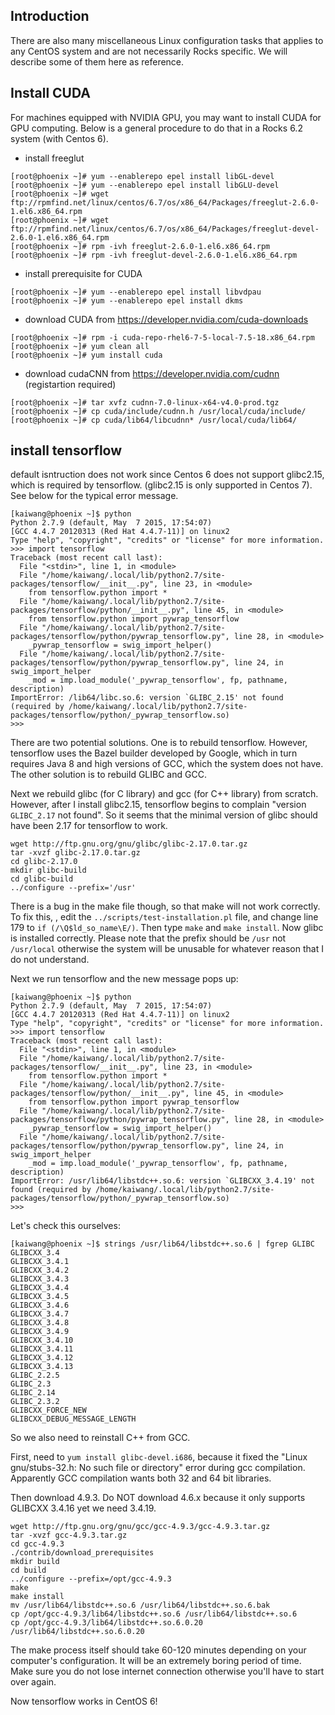 ## Introduction

There are also many miscellaneous Linux configuration tasks that applies to any CentOS system and are not necessarily Rocks specific. We will describe some of them here as reference.

## Install CUDA

For machines equipped with NVIDIA GPU, you may want to install CUDA for GPU computing. Below is a general procedure to do that in a Rocks 6.2 system (with Centos 6).

- install freeglut
```
[root@phoenix ~]# yum --enablerepo epel install libGL-devel
[root@phoenix ~]# yum --enablerepo epel install libGLU-devel
[root@phoenix ~]# wget ftp://rpmfind.net/linux/centos/6.7/os/x86_64/Packages/freeglut-2.6.0-1.el6.x86_64.rpm
[root@phoenix ~]# wget ftp://rpmfind.net/linux/centos/6.7/os/x86_64/Packages/freeglut-devel-2.6.0-1.el6.x86_64.rpm
[root@phoenix ~]# rpm -ivh freeglut-2.6.0-1.el6.x86_64.rpm 
[root@phoenix ~]# rpm -ivh freeglut-devel-2.6.0-1.el6.x86_64.rpm 
```

- install prerequisite for CUDA
```
[root@phoenix ~]# yum --enablerepo epel install libvdpau
[root@phoenix ~]# yum --enablerepo epel install dkms
```

- download CUDA from https://developer.nvidia.com/cuda-downloads
```
[root@phoenix ~]# rpm -i cuda-repo-rhel6-7-5-local-7.5-18.x86_64.rpm
[root@phoenix ~]# yum clean all
[root@phoenix ~]# yum install cuda
```

- download cudaCNN from https://developer.nvidia.com/cudnn (registartion required)
```
[root@phoenix ~]# tar xvfz cudnn-7.0-linux-x64-v4.0-prod.tgz 
[root@phoenix ~]# cp cuda/include/cudnn.h /usr/local/cuda/include/
[root@phoenix ~]# cp cuda/lib64/libcudnn* /usr/local/cuda/lib64/
```


## install tensorflow

default isntruction does not work since Centos 6 does not support glibc2.15, which is required by tensorflow. (glibc2.15 is only supported in Centos 7). See below for the typical error message.

```
[kaiwang@phoenix ~]$ python
Python 2.7.9 (default, May  7 2015, 17:54:07) 
[GCC 4.4.7 20120313 (Red Hat 4.4.7-11)] on linux2
Type "help", "copyright", "credits" or "license" for more information.
>>> import tensorflow
Traceback (most recent call last):
  File "<stdin>", line 1, in <module>
  File "/home/kaiwang/.local/lib/python2.7/site-packages/tensorflow/__init__.py", line 23, in <module>
    from tensorflow.python import *
  File "/home/kaiwang/.local/lib/python2.7/site-packages/tensorflow/python/__init__.py", line 45, in <module>
    from tensorflow.python import pywrap_tensorflow
  File "/home/kaiwang/.local/lib/python2.7/site-packages/tensorflow/python/pywrap_tensorflow.py", line 28, in <module>
    _pywrap_tensorflow = swig_import_helper()
  File "/home/kaiwang/.local/lib/python2.7/site-packages/tensorflow/python/pywrap_tensorflow.py", line 24, in swig_import_helper
    _mod = imp.load_module('_pywrap_tensorflow', fp, pathname, description)
ImportError: /lib64/libc.so.6: version `GLIBC_2.15' not found (required by /home/kaiwang/.local/lib/python2.7/site-packages/tensorflow/python/_pywrap_tensorflow.so)
>>> 
```

There are two potential solutions. One is to rebuild tensorflow. However, tensorflow uses the Bazel builder developed by Google, which in turn requires Java 8 and high versions of GCC, which the system does not have. The other solution is to rebuild GLIBC and GCC.

Next we rebuild glibc (for C library) and gcc (for C++ library) from scratch. However, after I install glibc2.15, tensorflow begins to complain "version `GLIBC_2.17` not found". So it seems that the minimal version of glibc should have been 2.17 for tensorflow to work.

```
wget http://ftp.gnu.org/gnu/glibc/glibc-2.17.0.tar.gz
tar -xvzf glibc-2.17.0.tar.gz
cd glibc-2.17.0
mkdir glibc-build
cd glibc-build
../configure --prefix='/usr'
```

There is a bug in the make file though, so that make will not work correctly. To fix this, , edit the `../scripts/test-installation.pl` file, and change line 179 to `if (/\Q$ld_so_name\E/)`. Then type `make` and `make install`. Now glibc is installed correctly. Please note that the prefix should be `/usr` not `/usr/local` otherwise the system will be unusable for whatever reason that I do not understand.

Next we run tensorflow and the new message pops up:

```
[kaiwang@phoenix ~]$ python
Python 2.7.9 (default, May  7 2015, 17:54:07) 
[GCC 4.4.7 20120313 (Red Hat 4.4.7-11)] on linux2
Type "help", "copyright", "credits" or "license" for more information.
>>> import tensorflow
Traceback (most recent call last):
  File "<stdin>", line 1, in <module>
  File "/home/kaiwang/.local/lib/python2.7/site-packages/tensorflow/__init__.py", line 23, in <module>
    from tensorflow.python import *
  File "/home/kaiwang/.local/lib/python2.7/site-packages/tensorflow/python/__init__.py", line 45, in <module>
    from tensorflow.python import pywrap_tensorflow
  File "/home/kaiwang/.local/lib/python2.7/site-packages/tensorflow/python/pywrap_tensorflow.py", line 28, in <module>
    _pywrap_tensorflow = swig_import_helper()
  File "/home/kaiwang/.local/lib/python2.7/site-packages/tensorflow/python/pywrap_tensorflow.py", line 24, in swig_import_helper
    _mod = imp.load_module('_pywrap_tensorflow', fp, pathname, description)
ImportError: /usr/lib64/libstdc++.so.6: version `GLIBCXX_3.4.19' not found (required by /home/kaiwang/.local/lib/python2.7/site-packages/tensorflow/python/_pywrap_tensorflow.so)
>>> 
```

Let's check this ourselves:

```
[kaiwang@phoenix ~]$ strings /usr/lib64/libstdc++.so.6 | fgrep GLIBC
GLIBCXX_3.4
GLIBCXX_3.4.1
GLIBCXX_3.4.2
GLIBCXX_3.4.3
GLIBCXX_3.4.4
GLIBCXX_3.4.5
GLIBCXX_3.4.6
GLIBCXX_3.4.7
GLIBCXX_3.4.8
GLIBCXX_3.4.9
GLIBCXX_3.4.10
GLIBCXX_3.4.11
GLIBCXX_3.4.12
GLIBCXX_3.4.13
GLIBC_2.2.5
GLIBC_2.3
GLIBC_2.14
GLIBC_2.3.2
GLIBCXX_FORCE_NEW
GLIBCXX_DEBUG_MESSAGE_LENGTH
```

So we also need to reinstall C++ from GCC. 

First, need to `yum install glibc-devel.i686`, because it fixed the "Linux gnu/stubs-32.h: No such file or directory" error during gcc compilation. Apparently GCC compilation wants both 32 and 64 bit libraries.

Then download 4.9.3. Do NOT download 4.6.x  because it only supports GLIBCXX 3.4.16 yet we need 3.4.19.

```
wget http://ftp.gnu.org/gnu/gcc/gcc-4.9.3/gcc-4.9.3.tar.gz
tar -xvzf gcc-4.9.3.tar.gz
cd gcc-4.9.3
./contrib/download_prerequisites
mkdir build
cd build
../configure --prefix=/opt/gcc-4.9.3
make
make install
mv /usr/lib64/libstdc++.so.6 /usr/lib64/libstdc++.so.6.bak
cp /opt/gcc-4.9.3/lib64/libstdc++.so.6 /usr/lib64/libstdc++.so.6
cp /opt/gcc-4.9.3/lib64/libstdc++.so.6.0.20 /usr/lib64/libstdc++.so.6.0.20
```

The make process itself should take 60-120 minutes depending on your computer's configuration. It will be an extremely boring period of time. Make sure you do not lose internet connection otherwise you'll have to start over again.

Now tensorflow works in CentOS 6!

